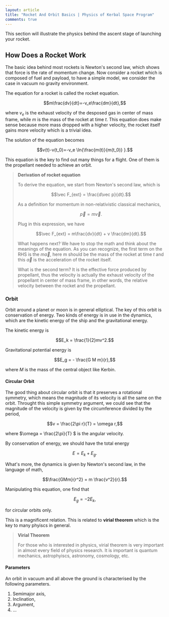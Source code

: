 ```yaml
---
layout: article
title: "Rocket And Orbit Basics | Physics of Kerbal Space Program"
comments: true
---
```


This section will illustrate the physics behind the ascent stage of launching your rocket.


## How Does a Rocket Work

The basic idea behind most rockets is Newton's second law, which shows that force is the rate of momentum change. Now consider a rocket which is composed of fuel and payload, to have a simple model, we consider the case in vacuum no gravity environment.

The equation for a rocket is called the rocket equation.

$$m\frac{dv}{dt}=-v_e\frac{dm}{dt},$$

where $v_e$ is the exhaust velocity of the desposed gas in center of mass frame, while $m$ is the mass of the rocket at time $t$. This equation does make sense because more mass dropped with a higher velocity, the rocket itself gains more velocity which is a trivial idea.

The solution of the equation becomes

$$v(t)-v(t_0)=-v_e \ln{\frac{m(t)}{m(t_0)} }.$$

This equation is the key to find out many things for a flight. One of them is the propellant needed to achieve an orbit.



> **Derivation of rocket equation**
> 
> To derive the equation, we start from Newton's second law, which is
> 
> $$\vec F_{ext} = \frac{d\vec p}{dt}.$$
> 
> As a definition for momentum in non-relativistic classical mechanics,
> 
> $$\vec p = m \vec v.$$
> 
> Plug in this expression, we have
> 
> $$\vec F_{ext} =  m\frac{dv}{dt} + v \frac{dm}{dt}.$$
> 
> What happens next? We have to stop the math and think about the meanings of the equation. As you can recognize, the first term on the RHS is the $m \vec a$, here m should be the mass of the rocket at time $t$ and this $\vec a$ is the acceleration of the rocket itself. 
> 
> What is the second term? It is the effective force produced by propellant, thus the velocity is actually the exhaust velocity of the propellant in center of mass frame, in other words, the relative velocity between the rocket and the propellant.


### Orbit

Orbit around a planet or moon is in general elliptical. The key of this orbit is conservation of energy. Two kinds of energy is in use in the dynamics, which are the kinetic energy of the ship and the gravitational energy.

The kinetic energy is

$$E_k = \frac{1}{2}mv^2.$$

Gravitational potential energy is

$$E_g = - \frac{G M m}{r},$$

where $M$ is the mass of the central object like Kerbin.



#### Circular Orbit

The good thing about circular orbit is that it preserves a rotational symmetry, which means the magnitude of its velocity is all the same on the orbit. Throught this simple symmetry argument, we could see that the magnitude of the velocity is given by the circumference divided by the period,

$$v = \frac{2\pi r}{T} = \omega r,$$

where $\omega = \frac{2\pi}{T} $ is the angular velocity.

By conservation of energy, we should have the total energy

$$E = E_k+E_g.$$

What's more, the dynamics is given by Newton's second law, in the language of math,

$$\frac{GMm}{r^2} = m \frac{v^2}{r}.$$

Manipulating this equation, one find that

$$E_g = -2 E_k ,$$

for circular orbits only.

This is a magnificent relation. This is related to **virial theorem** which is the key to many phyiscs in general.


> **Virial Theorem**
> 
> For those who is interested in physics, virial theorem is very important in almost every field of physics research. It is important is quantum mechanics, astrophyiscs, astronomy, cosmology, etc.


#### Parameters

An orbit in vacuum and all above the ground is characterised by the following parameters.

1. Semimajor axis,
2. Inclination,
3. Argument,
4. ...